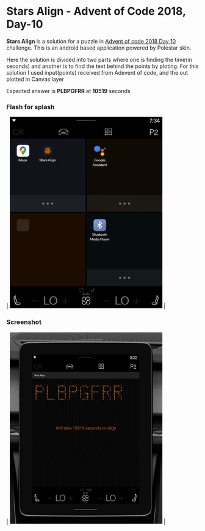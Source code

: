 # Stars Align - Advent of Code 2018, Day-10

**Stars Align** is a solution for a puzzle in [Advent of code 2018 Day 10](https://adventofcode.com/2018/day/10) challenge.
This is an android based application powered by Polestar skin.

Here the solution is divided into two parts where one is finding the time(in seconds) and another is to find the text behind the points by ploting.
For this solution I used input(points) received from Adevent of code, and the out plotted in Canvas layer

Expected answer is **PLBPGFRR** at **10519** seconds

### Flash for splash
| <img src="resources/stars_align_splash.gif" width="400" height="500"> |

### Screenshot
| <img src="resources/output_screenshot_01.jpg" width="400" height="500"> |
